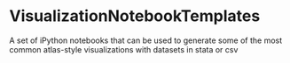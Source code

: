 # VisualizationNotebookTemplates
A set of iPython notebooks that can be used to generate some of the most common atlas-style visualizations with datasets in stata or csv
